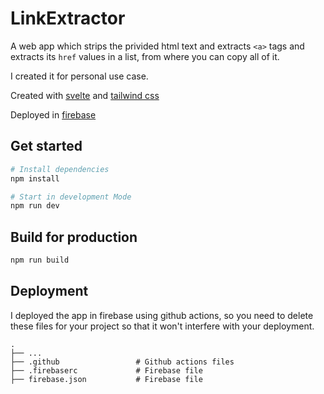# LinkExtractor

A web app which strips the privided html text and extracts `<a>` tags and extracts its `href` values in a list, from where you can copy all of it.

I created it for personal use case.

Created with [svelte](https://svelte.dev/) and [tailwind css](https://tailwindcss.com/)

Deployed in [firebase](https://firebase.google.com/)

## Get started

```bash
# Install dependencies
npm install

# Start in development Mode
npm run dev
```

## Build for production

```bash
npm run build
```

## Deployment
I deployed the app in firebase using github actions, so you need to delete these files for your project so that it won't interfere with your deployment.

```
.
├── ...
├── .github                 # Github actions files
├── .firebaserc             # Firebase file
├── firebase.json           # Firebase file
```
